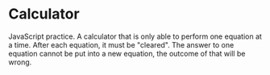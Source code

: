 # Calculator
JavaScript practice. A calculator that is only able to perform one equation at a time. After each equation, it must be "cleared". The answer to one equation cannot be put into a new equation, the outcome of that will be wrong. 
